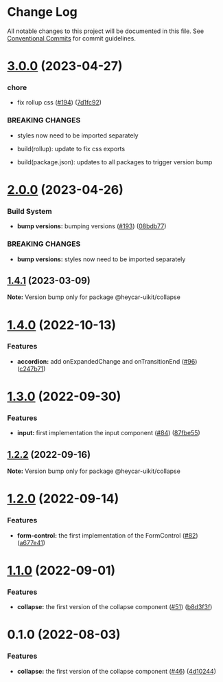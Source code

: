 # Change Log

All notable changes to this project will be documented in this file.
See [Conventional Commits](https://conventionalcommits.org) for commit guidelines.

# [3.0.0](https://github.com/hey-car/heycar-uikit/compare/@heycar-uikit/collapse@2.0.0...@heycar-uikit/collapse@3.0.0) (2023-04-27)


### chore

* fix rollup css ([#194](https://github.com/hey-car/heycar-uikit/issues/194)) ([7d1fc92](https://github.com/hey-car/heycar-uikit/commit/7d1fc92711ce1ee6004359e39ecb46b8b6c49204))


### BREAKING CHANGES

* styles now need to be imported separately

* build(rollup): update to fix css exports

* build(package.json): updates to all packages to trigger version bump





# [2.0.0](https://github.com/hey-car/heycar-uikit/compare/@heycar-uikit/collapse@1.4.1...@heycar-uikit/collapse@2.0.0) (2023-04-26)


### Build System

* **bump versions:** bumping versions ([#193](https://github.com/hey-car/heycar-uikit/issues/193)) ([08bdb77](https://github.com/hey-car/heycar-uikit/commit/08bdb771e58c3bbecfd370bf3df8d3e2c7b490f2))


### BREAKING CHANGES

* **bump versions:** styles now need to be imported separately





## [1.4.1](https://github.com/hey-car/heycar-uikit/compare/@heycar-uikit/collapse@1.4.0...@heycar-uikit/collapse@1.4.1) (2023-03-09)

**Note:** Version bump only for package @heycar-uikit/collapse





# [1.4.0](https://github.com/hey-car/heycar-uikit/compare/@heycar-uikit/collapse@1.3.0...@heycar-uikit/collapse@1.4.0) (2022-10-13)


### Features

* **accordion:** add onExpandedChange and onTransitionEnd ([#96](https://github.com/hey-car/heycar-uikit/issues/96)) ([c247b71](https://github.com/hey-car/heycar-uikit/commit/c247b719f9d6669a5aa9fd7f4ac2e264b7764350))





# [1.3.0](https://github.com/hey-car/heycar-uikit/compare/@heycar-uikit/collapse@1.2.2...@heycar-uikit/collapse@1.3.0) (2022-09-30)


### Features

* **input:**  first implementation the input component ([#84](https://github.com/hey-car/heycar-uikit/issues/84)) ([87fbe55](https://github.com/hey-car/heycar-uikit/commit/87fbe5549048e44006781092e9e5707b6e63534d))





## [1.2.2](https://github.com/hey-car/heycar-uikit/compare/@heycar-uikit/collapse@1.2.0...@heycar-uikit/collapse@1.2.2) (2022-09-16)

**Note:** Version bump only for package @heycar-uikit/collapse





# [1.2.0](https://github.com/hey-car/heycar-uikit/compare/@heycar-uikit/collapse@1.1.0...@heycar-uikit/collapse@1.2.0) (2022-09-14)


### Features

* **form-control:** the first implementation of the FormControl ([#82](https://github.com/hey-car/heycar-uikit/issues/82)) ([a677e41](https://github.com/hey-car/heycar-uikit/commit/a677e416511f411ee1389e42081963dd127254a9))





# [1.1.0](https://github.com/hey-car/heycar-uikit/compare/@heycar-uikit/collapse@0.1.0...@heycar-uikit/collapse@1.1.0) (2022-09-01)


### Features

* **collapse:** the first version of the collapse component ([#51](https://github.com/hey-car/heycar-uikit/issues/51)) ([b8d3f3f](https://github.com/hey-car/heycar-uikit/commit/b8d3f3f88cdfde98bb0f6364973895a5e9969182))





# 0.1.0 (2022-08-03)

### Features

- **collapse:** the first version of the collapse component ([#46](https://github.com/hey-car/heycar-uikit/issues/46)) ([4d10244](https://github.com/hey-car/heycar-uikit/commit/4d102446b2c6348408bb3bd1d5a7ebf1ec1cd6f5))
